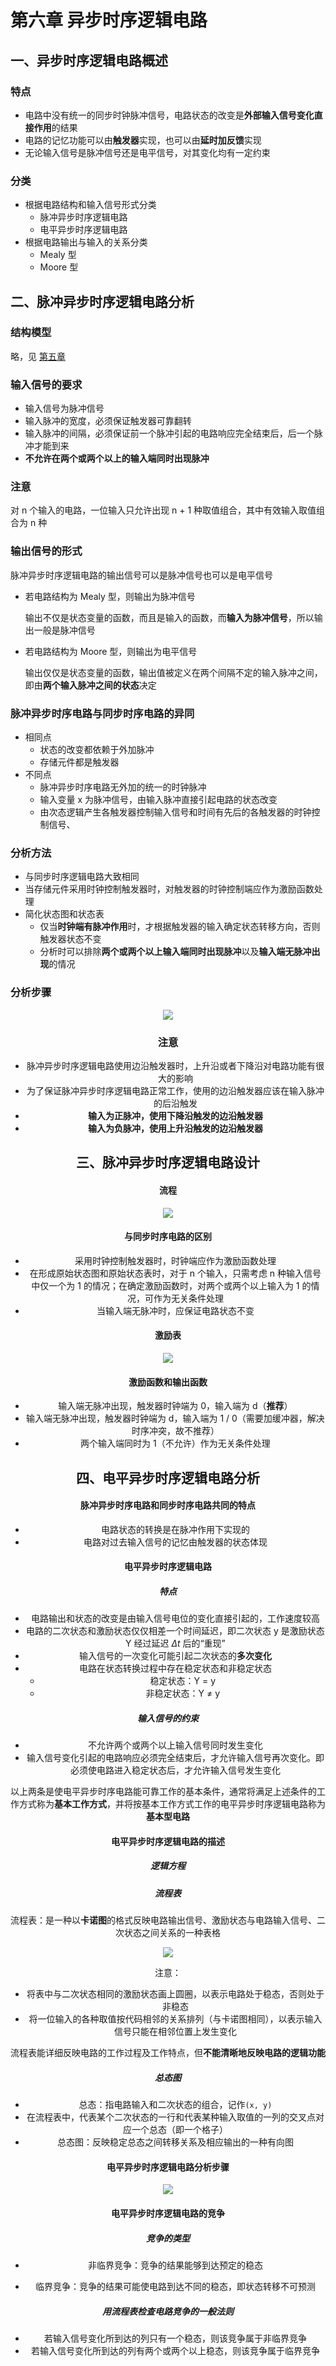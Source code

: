 # 第六章 异步时序逻辑电路

## 一、异步时序逻辑电路概述

### 特点

- 电路中没有统一的同步时钟脉冲信号，电路状态的改变是**外部输入信号变化直接作用**的结果
- 电路的记忆功能可以由**触发器**实现，也可以由**延时加反馈**实现
- 无论输入信号是脉冲信号还是电平信号，对其变化均有一定约束

### 分类

- 根据电路结构和输入信号形式分类
  - 脉冲异步时序逻辑电路
  - 电平异步时序逻辑电路
- 根据电路输出与输入的关系分类
  - Mealy 型
  - Moore 型

## 二、脉冲异步时序逻辑电路分析

### 结构模型

略，见 [第五章](./chap5.md)

### 输入信号的要求

- 输入信号为脉冲信号
- 输入脉冲的宽度，必须保证触发器可靠翻转
- 输入脉冲的间隔，必须保证前一个脉冲引起的电路响应完全结束后，后一个脉冲才能到来
- **不允许在两个或两个以上的输入端同时出现脉冲**

### 注意

对 n 个输入的电路，一位输入只允许出现 n + 1 种取值组合，其中有效输入取值组合为 n 种

### 输出信号的形式

脉冲异步时序逻辑电路的输出信号可以是脉冲信号也可以是电平信号

- 若电路结构为 Mealy 型，则输出为脉冲信号

  输出不仅是状态变量的函数，而且是输入的函数，而**输入为脉冲信号**，所以输出一般是脉冲信号

- 若电路结构为 Moore 型，则输出为电平信号

  输出仅仅是状态变量的函数，输出值被定义在两个间隔不定的输入脉冲之间，即由**两个输入脉冲之间的状态**决定

### 脉冲异步时序电路与同步时序电路的异同

- 相同点
  - 状态的改变都依赖于外加脉冲
  - 存储元件都是触发器
- 不同点
  - 脉冲异步时序电路无外加的统一的时钟脉冲
  - 输入变量 x 为脉冲信号，由输入脉冲直接引起电路的状态改变
  - 由次态逻辑产生各触发器控制输入信号和时间有先后的各触发器的时钟控制信号、

### 分析方法

- 与同步时序逻辑电路大致相同
- 当存储元件采用时钟控制触发器时，对触发器的时钟控制端应作为激励函数处理
- 简化状态图和状态表
  - 仅当**时钟端有脉冲作用**时，才根据触发器的输入确定状态转移方向，否则触发器状态不变
  - 分析时可以排除**两个或两个以上输入端同时出现脉冲**以及**输入端无脉冲出现**的情况

### 分析步骤

<div align=center><img
    src="https://gitee.com/Miraclezjy/utoolspic/raw/master/%E8%84%89%E5%86%B2%E5%BC%82%E6%AD%A5%E6%97%B6%E5%BA%8F%E9%80%BB%E8%BE%91%E7%94%B5%E8%B7%AF%E5%88%86%E6%9E%90-2021-12-2417:49:37.png"
</div>

### 注意

- 脉冲异步时序逻辑电路使用边沿触发器时，上升沿或者下降沿对电路功能有很大的影响
- 为了保证脉冲异步时序逻辑电路正常工作，使用的边沿触发器应该在输入脉冲的后沿触发
- **输入为正脉冲，使用下降沿触发的边沿触发器**
- **输入为负脉冲，使用上升沿触发的边沿触发器**

## 三、脉冲异步时序逻辑电路设计

#### 流程

<div align=center><img
	src="https://gitee.com/Miraclezjy/utoolspic/raw/master/%E8%84%89%E5%86%B2%E5%BC%82%E6%AD%A5%E6%97%B6%E5%BA%8F%E9%80%BB%E8%BE%91%E7%94%B5%E8%B7%AF%E8%AE%BE%E8%AE%A1-2021-12-2419:37:39.png"
</div>

#### 与同步时序电路的区别

- 采用时钟控制触发器时，时钟端应作为激励函数处理
- 在形成原始状态图和原始状态表时，对于 n 个输入，只需考虑 n 种输入信号中仅一个为 1 的情况；在确定激励函数时，对两个或两个以上输入为 1 的情况，可作为无关条件处理
- 当输入端无脉冲时，应保证电路状态不变

#### 激励表

<div align=center><img
    src="https://gitee.com/Miraclezjy/utoolspic/raw/master/%E8%84%89%E5%86%B2%E5%BC%82%E6%AD%A5%E6%97%B6%E5%BA%8F%E9%80%BB%E8%BE%91%E7%94%B5%E8%B7%AF%E6%BF%80%E5%8A%B1%E8%A1%A8-2021-12-2419:41:56.png"
</div>

#### 激励函数和输出函数

- 输入端无脉冲出现，触发器时钟端为 0，输入端为 d（**推荐**）
- 输入端无脉冲出现，触发器时钟端为 d，输入端为 1 / 0（需要加缓冲器，解决时序冲突，故不推荐）
- 两个输入端同时为 1（不允许）作为无关条件处理

## 四、电平异步时序逻辑电路分析

#### 脉冲异步时序电路和同步时序电路共同的特点

- 电路状态的转换是在脉冲作用下实现的
- 电路对过去输入信号的记忆由触发器的状态体现

#### 电平异步时序逻辑电路

##### 特点

- 电路输出和状态的改变是由输入信号电位的变化直接引起的，工作速度较高
- 电路的二次状态和激励状态仅仅相差一个时间延迟，即二次状态 y 是激励状态 Y 经过延迟 $\Delta t$ 后的“重现”
- 输入信号的一次变化可能引起二次状态的**多次变化**
- 电路在状态转换过程中存在稳定状态和非稳定状态
  - 稳定状态：Y = y
  - 非稳定状态：Y $\neq$ y

##### 输入信号的约束

- 不允许两个或两个以上输入信号同时发生变化
- 输入信号变化引起的电路响应必须完全结束后，才允许输入信号再次变化。即必须使电路进入稳定状态后，才允许输入信号发生变化

以上两条是使电平异步时序电路能可靠工作的基本条件，通常将满足上述条件的工作方式称为**基本工作方式**，并将按基本工作方式工作的电平异步时序逻辑电路称为**基本型电路**

#### 电平异步时序逻辑电路的描述

##### 逻辑方程

##### 流程表

流程表：是一种以**卡诺图**的格式反映电路输出信号、激励状态与电路输入信号、二次状态之间关系的一种表格

<div align=center><img
	src="https://gitee.com/Miraclezjy/utoolspic/raw/master/%E6%B5%81%E7%A8%8B%E8%A1%A8-2021-12-2420:23:11.png"                      
>
</div>

注意：

- 将表中与二次状态相同的激励状态画上圆圈，以表示电路处于稳态，否则处于非稳态
- 将一位输入的各种取值按代码相邻的关系排列（与卡诺图相同），以表示输入信号只能在相邻位置上发生变化

流程表能详细反映电路的工作过程及工作特点，但**不能清晰地反映电路的逻辑功能**

##### 总态图

- 总态：指电路输入和二次状态的组合，记作`(x, y)`
- 在流程表中，代表某个二次状态的一行和代表某种输入取值的一列的交叉点对应一个总态（即一个格子）
- 总态图：反映稳定总态之间转移关系及相应输出的一种有向图

#### 电平异步时序逻辑电路分析步骤

<div align=center><img
    src="https://gitee.com/Miraclezjy/utoolspic/raw/master/%E7%94%B5%E5%B9%B3%E5%BC%82%E6%AD%A5%E6%97%B6%E5%BA%8F%E9%80%BB%E8%BE%91%E7%94%B5%E8%B7%AF%E5%88%86%E6%9E%90%E6%AD%A5%E9%AA%A4-2021-12-2420:31:46.png">
</div>

#### 电平异步时序逻辑电路的竞争

##### 竞争的类型

- 非临界竞争：竞争的结果能够到达预定的稳态

- 临界竞争：竞争的结果可能使电路到达不同的稳态，即状态转移不可预测

##### 用流程表检查电路竞争的一般法则

- 若输入信号变化所到达的列只有一个稳态，则该竞争属于非临界竞争
- 若输入信号变化所到达的列有两个或两个以上稳态，则该竞争属于临界竞争